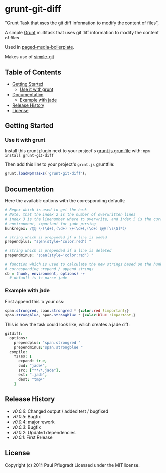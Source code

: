 # grunt-git-diff

"Grunt Task that uses the git diff information to modify the content of files",
  
A simple [Grunt][grunt] multitask that uses git diff information to modify the content of files.

Used in [paged-media-boilerplate][paged-media-boilerplate].

Makes use of [simple-git][simple-git]

## Table of Contents

<!-- toc -->
* [Getting Started](#getting-started)
  * [Use it with grunt](#use-it-with-grunt)
* [Documentation](#documentation)
  * [Example with jade](#example-with-jade)
* [Release History](#release-history)
* [License](#license)

<!-- toc stop -->
## Getting Started

### Use it with grunt

Install this grunt plugin next to your project's [grunt.js gruntfile][getting_started] with: `npm install grunt-git-diff`

Then add this line to your project's `grunt.js` gruntfile:

```javascript
grunt.loadNpmTasks('grunt-git-diff');
```

[grunt]: https://github.com/cowboy/grunt
[getting_started]: https://github.com/cowboy/grunt/blob/master/docs/getting_started.md
[paged-media-boilerplate]: https://github.com/paulpflug/paged-media-boilerplate
[simple-git]: https://github.com/steveukx/git-js
## Documentation

Here the available options with the corresponding defaults:
```coffee
# Regex which is used to get the hunk
# Note, that the index 2 is the number of overwritten lines
# index 3 is the linenumber where to overwrite, and index 5 is the current 
# environment, important for jade parsing
hunkregex: /@@ \-(\d+),(\d+) \+(\d+),(\d+) @@([\s\S]*)/

# string which is prepended if a line is added
prependplus: "span(style='color:red') "

# string which is prepended if a line is deleted
prependminus: "span(style='color:red') " 

# function which is used to calculate the new strings based on the hunk
# corresponding prepend / append strings
cb = (hunk, environment, options) ->
  # default is to parse jade
```

### Example with jade
First append this to your css:
```css
span.strongred, span.strongred * {color:red !important;}
span.strongblue, span.strongblue * {color:blue !important;}
```

This is how the task could look like, which creates a jade diff:
```coffee
gitdiff:
  options:
    prependplus: "span.strongred " 
    prependminus:"span.strongblue "
  compile:
    files: [
      expand: true,
      cwd: "jade/",
      src: ["**/*.jade"],
      ext: ".jade",
      dest: "tmp/"   
    ]
```



## Release History
 - *v0.0.6*: Changed output / added test / bugfixed
 - *v0.0.5*: Bugfix
 - *v0.0.4*: major rework
 - *v0.0.3*: Bugfix
 - *v0.0.2*: Updated dependencies
 - *v0.0.1*: First Release

## License
Copyright (c) 2014 Paul Pflugradt
Licensed under the MIT license.
